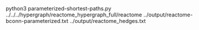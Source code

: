 python3 parameterized-shortest-paths.py ../../../hypergraph/reactome_hypergraph_full/reactome ../output/reactome-bconn-parameterized.txt ../output/reactome_hedges.txt 